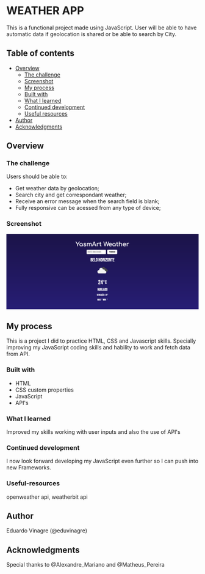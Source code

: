 # WEATHER APP

This is a functional project made using JavaScript. User will be able to have automatic data if geolocation is shared or be able to search by City.

## Table of contents

- [Overview](#overview)
  - [The challenge](#the-challenge)
  - [Screenshot](#screenshot)
  - [My process](#my-process)
  - [Built with](#built-with)
  - [What I learned](#what-i-learned)
  - [Continued development](#continued-development)
  - [Useful resources](#useful-resources)
- [Author](#author)
- [Acknowledgments](#acknowledgments)


## Overview

### The challenge

Users should be able to:

- Get weather data by geolocation;
- Search city and get correspondant weather;
- Receive an error message when the search field is blank;
- Fully responsive can be acessed from any type of device;

### Screenshot

![](./screenshot.png)

## My process

This is a project I did to practice HTML, CSS and Javascript skills. Specially improving my JavaScript coding skills and hability to work and fetch data from API.

### Built with

- HTML
- CSS custom properties
- JavaScript
- API's

### What I learned

Improved my skills working with user inputs and also the use of API's

### Continued development

I now look forward developing my JavaScript even further so I can push into new Frameworks.

### Useful-resources

openweather api, weatherbit api

## Author

Eduardo Vinagre (@eduvinagre)

## Acknowledgments

Special thanks to @Alexandre_Mariano and @Matheus_Pereira
